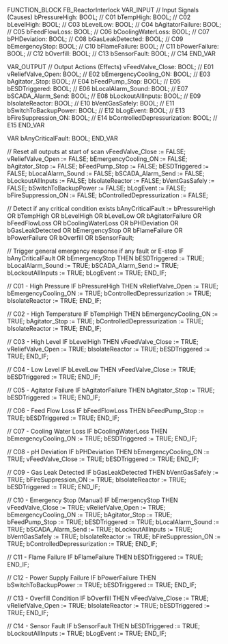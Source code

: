 FUNCTION_BLOCK FB_ReactorInterlock
VAR_INPUT
    // Input Signals (Causes)
    bPressureHigh: BOOL;           // C01
    bTempHigh: BOOL;               // C02
    bLevelHigh: BOOL;              // C03
    bLevelLow: BOOL;               // C04
    bAgitatorFailure: BOOL;        // C05
    bFeedFlowLoss: BOOL;           // C06
    bCoolingWaterLoss: BOOL;       // C07
    bPHDeviation: BOOL;            // C08
    bGasLeakDetected: BOOL;        // C09
    bEmergencyStop: BOOL;          // C10
    bFlameFailure: BOOL;           // C11
    bPowerFailure: BOOL;           // C12
    bOverfill: BOOL;               // C13
    bSensorFault: BOOL;            // C14
END_VAR

VAR_OUTPUT
    // Output Actions (Effects)
    vFeedValve_Close: BOOL;                // E01
    vReliefValve_Open: BOOL;               // E02
    bEmergencyCooling_ON: BOOL;            // E03
    bAgitator_Stop: BOOL;                  // E04
    bFeedPump_Stop: BOOL;                  // E05
    bESDTriggered: BOOL;                    // E06
    bLocalAlarm_Sound: BOOL;               // E07
    bSCADA_Alarm_Send: BOOL;               // E08
    bLockoutAllInputs: BOOL;               // E09
    bIsolateReactor: BOOL;                  // E10
    bVentGasSafely: BOOL;                   // E11
    bSwitchToBackupPower: BOOL;            // E12
    bLogEvent: BOOL;                        // E13
    bFireSuppression_ON: BOOL;             // E14
    bControlledDepressurization: BOOL;     // E15
END_VAR

VAR
    bAnyCriticalFault: BOOL;
END_VAR

// Reset all outputs at start of scan
vFeedValve_Close := FALSE;
vReliefValve_Open := FALSE;
bEmergencyCooling_ON := FALSE;
bAgitator_Stop := FALSE;
bFeedPump_Stop := FALSE;
bESDTriggered := FALSE;
bLocalAlarm_Sound := FALSE;
bSCADA_Alarm_Send := FALSE;
bLockoutAllInputs := FALSE;
bIsolateReactor := FALSE;
bVentGasSafely := FALSE;
bSwitchToBackupPower := FALSE;
bLogEvent := FALSE;
bFireSuppression_ON := FALSE;
bControlledDepressurization := FALSE;

// Detect if any critical condition exists
bAnyCriticalFault := 
    bPressureHigh OR bTempHigh OR bLevelHigh OR bLevelLow OR
    bAgitatorFailure OR bFeedFlowLoss OR bCoolingWaterLoss OR
    bPHDeviation OR bGasLeakDetected OR bEmergencyStop OR
    bFlameFailure OR bPowerFailure OR bOverfill OR bSensorFault;

// Trigger general emergency response if any fault or E-stop
IF bAnyCriticalFault OR bEmergencyStop THEN
    bESDTriggered := TRUE;
    bLocalAlarm_Sound := TRUE;
    bSCADA_Alarm_Send := TRUE;
    bLockoutAllInputs := TRUE;
    bLogEvent := TRUE;
END_IF;

// C01 - High Pressure
IF bPressureHigh THEN
    vReliefValve_Open := TRUE;
    bEmergencyCooling_ON := TRUE;
    bControlledDepressurization := TRUE;
    bIsolateReactor := TRUE;
END_IF;

// C02 - High Temperature
IF bTempHigh THEN
    bEmergencyCooling_ON := TRUE;
    bAgitator_Stop := TRUE;
    bControlledDepressurization := TRUE;
    bIsolateReactor := TRUE;
END_IF;

// C03 - High Level
IF bLevelHigh THEN
    vFeedValve_Close := TRUE;
    vReliefValve_Open := TRUE;
    bIsolateReactor := TRUE;
    bESDTriggered := TRUE;
END_IF;

// C04 - Low Level
IF bLevelLow THEN
    vFeedValve_Close := TRUE;
    bESDTriggered := TRUE;
END_IF;

// C05 - Agitator Failure
IF bAgitatorFailure THEN
    bAgitator_Stop := TRUE;
    bESDTriggered := TRUE;
END_IF;

// C06 - Feed Flow Loss
IF bFeedFlowLoss THEN
    bFeedPump_Stop := TRUE;
    bESDTriggered := TRUE;
END_IF;

// C07 - Cooling Water Loss
IF bCoolingWaterLoss THEN
    bEmergencyCooling_ON := TRUE;
    bESDTriggered := TRUE;
END_IF;

// C08 - pH Deviation
IF bPHDeviation THEN
    bEmergencyCooling_ON := TRUE;
    vFeedValve_Close := TRUE;
    bESDTriggered := TRUE;
END_IF;

// C09 - Gas Leak Detected
IF bGasLeakDetected THEN
    bVentGasSafely := TRUE;
    bFireSuppression_ON := TRUE;
    bIsolateReactor := TRUE;
    bESDTriggered := TRUE;
END_IF;

// C10 - Emergency Stop (Manual)
IF bEmergencyStop THEN
    vFeedValve_Close := TRUE;
    vReliefValve_Open := TRUE;
    bEmergencyCooling_ON := TRUE;
    bAgitator_Stop := TRUE;
    bFeedPump_Stop := TRUE;
    bESDTriggered := TRUE;
    bLocalAlarm_Sound := TRUE;
    bSCADA_Alarm_Send := TRUE;
    bLockoutAllInputs := TRUE;
    bVentGasSafely := TRUE;
    bIsolateReactor := TRUE;
    bFireSuppression_ON := TRUE;
    bControlledDepressurization := TRUE;
END_IF;

// C11 - Flame Failure
IF bFlameFailure THEN
    bESDTriggered := TRUE;
END_IF;

// C12 - Power Supply Failure
IF bPowerFailure THEN
    bSwitchToBackupPower := TRUE;
    bESDTriggered := TRUE;
END_IF;

// C13 - Overfill Condition
IF bOverfill THEN
    vFeedValve_Close := TRUE;
    vReliefValve_Open := TRUE;
    bIsolateReactor := TRUE;
    bESDTriggered := TRUE;
END_IF;

// C14 - Sensor Fault
IF bSensorFault THEN
    bESDTriggered := TRUE;
    bLockoutAllInputs := TRUE;
    bLogEvent := TRUE;
END_IF;
